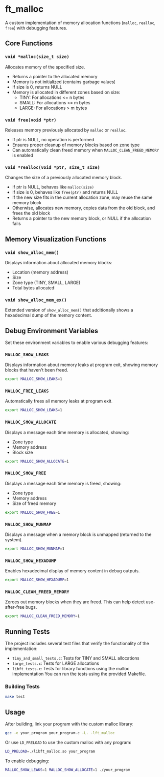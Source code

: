 # ft_malloc

A custom implementation of memory allocation functions (`malloc`, `realloc`, `free`) with debugging features.

## Core Functions

### `void *malloc(size_t size)`

Allocates memory of the specified size.

- Returns a pointer to the allocated memory
- Memory is not initialized (contains garbage values)
- If size is 0, returns NULL
- Memory is allocated in different zones based on size:
  - TINY: For allocations <= n bytes
  - SMALL: For allocations <= m bytes
  - LARGE: For allocations > m bytes

### `void free(void *ptr)`

Releases memory previously allocated by `malloc` or `realloc`.

- If ptr is NULL, no operation is performed
- Ensures proper cleanup of memory blocks based on zone type
- Can automatically clean freed memory when `MALLOC_CLEAN_FREED_MEMORY` is enabled

### `void *realloc(void *ptr, size_t size)`

Changes the size of a previously allocated memory block.

- If ptr is NULL, behaves like `malloc(size)`
- If size is 0, behaves like `free(ptr)` and returns NULL
- If the new size fits in the current allocation zone, may reuse the same memory block
- Otherwise, allocates new memory, copies data from the old block, and frees the old block
- Returns a pointer to the new memory block, or NULL if the allocation fails

## Memory Visualization Functions

### `void show_alloc_mem()`

Displays information about allocated memory blocks:
- Location (memory address)
- Size
- Zone type (TINY, SMALL, LARGE)
- Total bytes allocated

### `void show_alloc_mem_ex()`

Extended version of `show_alloc_mem()` that additionally shows a hexadecimal dump of the memory content.

## Debug Environment Variables

Set these environment variables to enable various debugging features:

### `MALLOC_SHOW_LEAKS`

Displays information about memory leaks at program exit, showing memory blocks that haven't been freed.

```bash
export MALLOC_SHOW_LEAKS=1
```

### `MALLOC_FREE_LEAKS`

Automatically frees all memory leaks at program exit.

```bash
export MALLOC_SHOW_LEAKS=1
```

### `MALLOC_SHOW_ALLOCATE`

Displays a message each time memory is allocated, showing:
- Zone type
- Memory address
- Block size

```bash
export MALLOC_SHOW_ALLOCATE=1
```

### `MALLOC_SHOW_FREE`

Displays a message each time memory is freed, showing:
- Zone type
- Memory address
- Size of freed memory

```bash
export MALLOC_SHOW_FREE=1
```

### `MALLOC_SHOW_MUNMAP`

Displays a message when a memory block is unmapped (returned to the system).

```bash
export MALLOC_SHOW_MUNMAP=1
```

### `MALLOC_SHOW_HEXADUMP`

Enables hexadecimal display of memory content in debug outputs.

```bash
export MALLOC_SHOW_HEXADUMP=1
```

### `MALLOC_CLEAN_FREED_MEMORY`

Zeroes out memory blocks when they are freed. This can help detect use-after-free bugs.

```bash
export MALLOC_CLEAN_FREED_MEMORY=1
```

## Running Tests

The project includes several test files that verify the functionality of the implementation:

- `tiny_and_small_tests.c`: Tests for TINY and SMALL allocations
- `large_tests.c`: Tests for LARGE allocations
- `libft_tests.c`: Tests for library functions using the malloc implementation
You can run the tests using the provided Makefile.

### Building Tests

```bash
make test
```

## Usage

After building, link your program with the custom malloc library:

```bash
gcc -o your_program your_program.c -L. -lft_malloc
```

Or use `LD_PRELOAD` to use the custom malloc with any program:

```bash
LD_PRELOAD=./libft_malloc.so your_program
```

To enable debugging:

```bash
MALLOC_SHOW_LEAKS=1 MALLOC_SHOW_ALLOCATE=1 ./your_program
```
